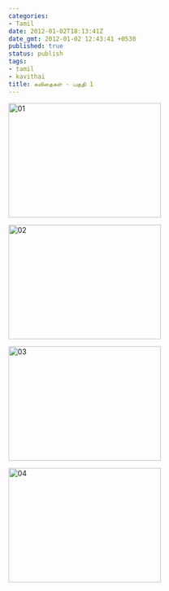 ```yaml
---
categories:
- Tamil
date: 2012-01-02T18:13:41Z
date_gmt: 2012-01-02 12:43:41 +0530
published: true
status: publish
tags:
- tamil
- kavithai
title: கவிதைகள் - பகுதி 1
---
```


<p><a href="/uploads/01.jpg"><img alt="01" src="/uploads/01.jpg" width="300" height="225"></a></p>
<p><a href="/uploads/02.jpg"><img alt="02" src="/uploads/02.jpg" width="300" height="225"></a></p>
<p><a href="/uploads/03.jpg"><img alt="03" src="/uploads/03.jpg" width="300" height="225"></a></p>
<p><a href="/uploads/04.jpg"><img alt="04" src="/uploads/04.jpg" width="300" height="225"></a></p>
